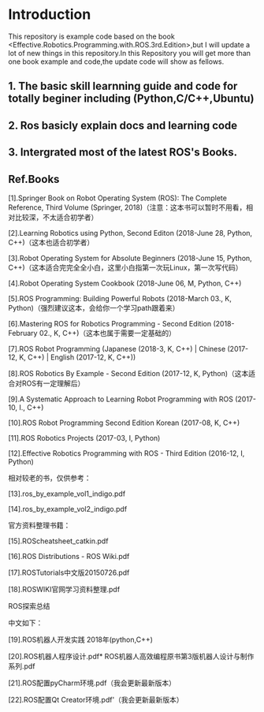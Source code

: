 # Introduction


This repository is example code based on the book <Effective.Robotics.Programming.with.ROS.3rd.Edition>,but I will update a lot of new things in this repository.In this Repository you will get more than one book example and code,the update code will show as fellows.


## 1. The basic skill learnning guide and code for totally beginer including (Python,C/C++,Ubuntu)


## 2. Ros basicly explain docs and learning code


## 3. Intergrated most of the latest ROS's Books.

## Ref.Books

[1].Springer Book on Robot Operating System (ROS): The Complete Reference, Third Volume (Springer, 2018)（注意：这本书可以暂时不用看，相对比较深，不太适合初学者）


[2].Learning Robotics using Python, Second Editon (2018-June 28, Python, C++)（这本也适合初学者）


[3].Robot Operating System for Absolute Beginners (2018-June 15, Python, C++)（这本适合完完全全小白，这里小白指第一次玩Linux，第一次写代码）


[4].Robot Operating System Cookbook (2018-June 06, M, Python, C++)


[5].ROS Programming: Building Powerful Robots (2018-March 03., K, Python)（强烈建议这本，会给你一个学习path跟着来）


[6].Mastering ROS for Robotics Programming - Second Edition (2018-February 02., K, C++)（这本也属于需要一定基础的）


[7].ROS Robot Programming (Japanese (2018-3, K, C++) | Chinese (2017-12, K, C++) | English (2017-12, K, C++))


[8].ROS Robotics By Example - Second Edition (2017-12, K, Python)（这本适合对ROS有一定理解后）


[9].A Systematic Approach to Learning Robot Programming with ROS (2017-10, I., C++)


[10].ROS Robot Programming Second Edition Korean (2017-08, K, C++)


[11].ROS Robotics Projects (2017-03, I, Python)

[12].Effective Robotics Programming with ROS - Third Edition (2016-12, I, Python)


相对较老的书，仅供参考：


[13].ros_by_example_vol1_indigo.pdf


[14].ros_by_example_vol2_indigo.pdf


官方资料整理书籍：


[15].ROScheatsheet_catkin.pdf


[16].ROS Distributions - ROS Wiki.pdf


[17].ROSTutorials中文版20150726.pdf


[18].ROSWIKI官网学习资料整理.pdf


ROS探索总结


中文如下：


[19].ROS机器人开发实践 2018年(python,C++)


[20].ROS机器人程序设计.pdf* ROS机器人高效编程原书第3版机器人设计与制作系列.pdf


[21].ROS配置pyCharm环境.pdf（我会更新最新版本）


[22].ROS配置Qt Creator环境.pdf'（我会更新最新版本）


